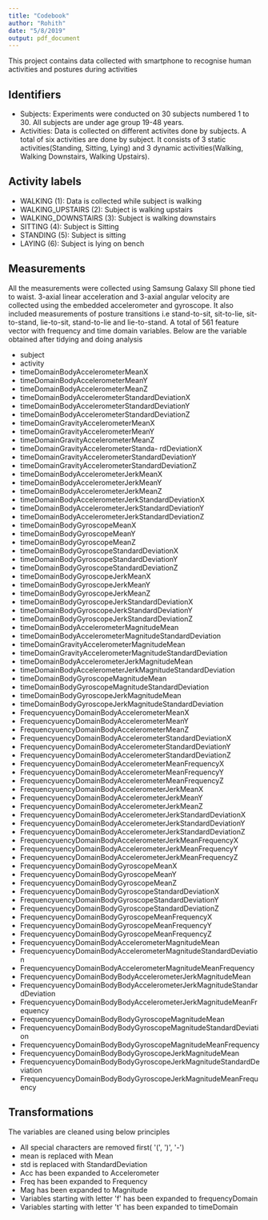 ```yaml
---
title: "Codebook"
author: "Rohith"
date: "5/8/2019"
output: pdf_document
---
```


This project contains data collected with smartphone to recognise human activities and postures during activities

## Identifiers
- Subjects: Experiments were conducted on 30 subjects numbered 1 to 30. All subjects are under age group 19-48 years.
- Activities: Data is collected on different activites done by subjects. A total of six activities are done by subject. It consists of 3 static activities(Standing, Sitting, Lying) and 3 dynamic activities(Walking, Walking Downstairs, Walking Upstairs).

## Activity labels
- WALKING (1): Data is collected while subject is walking
- WALKING_UPSTAIRS (2): Subject is walking upstairs
- WALKING_DOWNSTAIRS (3): Subject is walking downstairs
- SITTING (4): Subject is Sitting
- STANDING (5): Subject is sitting
- LAYING (6): Subject is lying on bench

## Measurements
All the measurements were collected using Samsung Galaxy SII phone tied to waist. 3-axial linear acceleration and 3-axial angular velocity are collected using the embedded accelerometer and gyroscope. It also included measurements of posture transitions i.e stand-to-sit, sit-to-lie, sit-to-stand, lie-to-sit, stand-to-lie and lie-to-stand. A total of 561 feature vector with frequency and time domain variables. Below are the variable obtained after tidying and doing analysis

- subject                                                                
- activity                                                               
- timeDomainBodyAccelerometerMeanX                                       
- timeDomainBodyAccelerometerMeanY                                       
- timeDomainBodyAccelerometerMeanZ                                       
- timeDomainBodyAccelerometerStandardDeviationX                          
- timeDomainBodyAccelerometerStandardDeviationY                          
- timeDomainBodyAccelerometerStandardDeviationZ                          
- timeDomainGravityAccelerometerMeanX                                    
- timeDomainGravityAccelerometerMeanY                                    
- timeDomainGravityAccelerometerMeanZ                                    
- timeDomainGravityAccelerometerStanda- rdDeviationX                       
- timeDomainGravityAccelerometerStandardDeviationY                       
- timeDomainGravityAccelerometerStandardDeviationZ                       
- timeDomainBodyAccelerometerJerkMeanX                                   
- timeDomainBodyAccelerometerJerkMeanY                                   
- timeDomainBodyAccelerometerJerkMeanZ                                   
- timeDomainBodyAccelerometerJerkStandardDeviationX                      
- timeDomainBodyAccelerometerJerkStandardDeviationY                      
- timeDomainBodyAccelerometerJerkStandardDeviationZ                      
- timeDomainBodyGyroscopeMeanX                                           
- timeDomainBodyGyroscopeMeanY                                           
- timeDomainBodyGyroscopeMeanZ                                           
- timeDomainBodyGyroscopeStandardDeviationX                              
- timeDomainBodyGyroscopeStandardDeviationY                              
- timeDomainBodyGyroscopeStandardDeviationZ                              
- timeDomainBodyGyroscopeJerkMeanX                                       
- timeDomainBodyGyroscopeJerkMeanY                                       
- timeDomainBodyGyroscopeJerkMeanZ                                       
- timeDomainBodyGyroscopeJerkStandardDeviationX                          
- timeDomainBodyGyroscopeJerkStandardDeviationY                          
- timeDomainBodyGyroscopeJerkStandardDeviationZ                          
- timeDomainBodyAccelerometerMagnitudeMean                               
- timeDomainBodyAccelerometerMagnitudeStandardDeviation                  
- timeDomainGravityAccelerometerMagnitudeMean                            
- timeDomainGravityAccelerometerMagnitudeStandardDeviation               
- timeDomainBodyAccelerometerJerkMagnitudeMean                           
- timeDomainBodyAccelerometerJerkMagnitudeStandardDeviation              
- timeDomainBodyGyroscopeMagnitudeMean                                   
- timeDomainBodyGyroscopeMagnitudeStandardDeviation                      
- timeDomainBodyGyroscopeJerkMagnitudeMean                               
- timeDomainBodyGyroscopeJerkMagnitudeStandardDeviation                  
- FrequencyuencyDomainBodyAccelerometerMeanX                             
- FrequencyuencyDomainBodyAccelerometerMeanY                             
- FrequencyuencyDomainBodyAccelerometerMeanZ                             
- FrequencyuencyDomainBodyAccelerometerStandardDeviationX                
- FrequencyuencyDomainBodyAccelerometerStandardDeviationY                
- FrequencyuencyDomainBodyAccelerometerStandardDeviationZ                
- FrequencyuencyDomainBodyAccelerometerMeanFrequencyX                    
- FrequencyuencyDomainBodyAccelerometerMeanFrequencyY                    
- FrequencyuencyDomainBodyAccelerometerMeanFrequencyZ                    
- FrequencyuencyDomainBodyAccelerometerJerkMeanX                         
- FrequencyuencyDomainBodyAccelerometerJerkMeanY                         
- FrequencyuencyDomainBodyAccelerometerJerkMeanZ                         
- FrequencyuencyDomainBodyAccelerometerJerkStandardDeviationX            
- FrequencyuencyDomainBodyAccelerometerJerkStandardDeviationY            
- FrequencyuencyDomainBodyAccelerometerJerkStandardDeviationZ            
- FrequencyuencyDomainBodyAccelerometerJerkMeanFrequencyX                
- FrequencyuencyDomainBodyAccelerometerJerkMeanFrequencyY                
- FrequencyuencyDomainBodyAccelerometerJerkMeanFrequencyZ                
- FrequencyuencyDomainBodyGyroscopeMeanX                                 
- FrequencyuencyDomainBodyGyroscopeMeanY                                 
- FrequencyuencyDomainBodyGyroscopeMeanZ                                 
- FrequencyuencyDomainBodyGyroscopeStandardDeviationX                    
- FrequencyuencyDomainBodyGyroscopeStandardDeviationY                    
- FrequencyuencyDomainBodyGyroscopeStandardDeviationZ                    
- FrequencyuencyDomainBodyGyroscopeMeanFrequencyX                        
- FrequencyuencyDomainBodyGyroscopeMeanFrequencyY                        
- FrequencyuencyDomainBodyGyroscopeMeanFrequencyZ                        
- FrequencyuencyDomainBodyAccelerometerMagnitudeMean                     
- FrequencyuencyDomainBodyAccelerometerMagnitudeStandardDeviation        
- FrequencyuencyDomainBodyAccelerometerMagnitudeMeanFrequency            
- FrequencyuencyDomainBodyBodyAccelerometerJerkMagnitudeMean             
- FrequencyuencyDomainBodyBodyAccelerometerJerkMagnitudeStandardDeviation
- FrequencyuencyDomainBodyBodyAccelerometerJerkMagnitudeMeanFrequency    
- FrequencyuencyDomainBodyBodyGyroscopeMagnitudeMean                     
- FrequencyuencyDomainBodyBodyGyroscopeMagnitudeStandardDeviation        
- FrequencyuencyDomainBodyBodyGyroscopeMagnitudeMeanFrequency            
- FrequencyuencyDomainBodyBodyGyroscopeJerkMagnitudeMean                 
- FrequencyuencyDomainBodyBodyGyroscopeJerkMagnitudeStandardDeviation    
- FrequencyuencyDomainBodyBodyGyroscopeJerkMagnitudeMeanFrequency


## Transformations
The variables are cleaned using below principles

- All special characters are removed first( '(', ')', '-')
- mean is replaced with Mean
- std is replaced with StandardDeviation
- Acc has been expanded to Accelerometer
- Freq has been expanded to Frequency
- Mag has been expanded to Magnitude
- Variables starting with letter 'f' has been expanded to frequencyDomain
- Variables starting with letter 't' has been expanded to timeDomain
